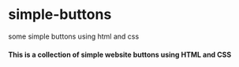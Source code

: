 # simple-buttons
some simple buttons using html and css

<h4>This is a collection of simple website buttons using HTML and CSS</h4>
